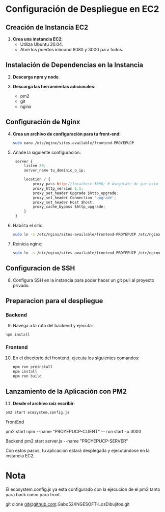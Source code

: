 # Configuración de Despliegue en EC2

## Creación de Instancia EC2

1. **Crea una instancia EC2**:
   - Utiliza Ubuntu 20.04.
   - Abre los puertos inbound 8080 y 3000 para todos.

## Instalación de Dependencias en la Instancia

2. **Descarga npm y node**.

3. **Descarga las herramientas adicionales**:
   - pm2
   - git
   - nginx

## Configuración de Nginx

4. **Crea un archivo de configuración para tu front-end**:
   ```bash
   sudo nano /etc/nginx/sites-available/frontend-PROYEPUCP
   ```
5. Añade la siguiente configuración:
   ``` javascript
    server {
        listen 80;
        server_name tu_dominio_o_ip;

        location / {
            proxy_pass http://localhost:3000; # Asegúrate de que esto coincida con el puerto de Next.js
            proxy_http_version 1.1;
            proxy_set_header Upgrade $http_upgrade;
            proxy_set_header Connection 'upgrade';
            proxy_set_header Host $host;
            proxy_cache_bypass $http_upgrade;
        }
    }

   ```
6. Habilita el sitio:
   ``` bash
   sudo ln -s /etc/nginx/sites-available/frontend-PROYEPUCP /etc/nginx/sites-enabled/
    ```
7. Reinicia nginx:
   ``` bash
   sudo ln -s /etc/nginx/sites-available/frontend-PROYEPUCP /etc/nginx/sites-enabled/
    ```
## Configuracion de SSH 
8. Configura SSH en la instancia para poder hacer un git pull al proyecto privado.

## Preparacion para el despliegue

### Backend
9. Navega a la ruta del backend y ejecuta:

``` bash
npm install
```
### Frontend

10. En el directorio del frontend, ejecuta los siguientes comandos:
    ``` bash
    npm run preinstall
    npm install
    npm run build
    ```
## Lanzamiento de la Aplicación con PM2

11. **Desde el archivo raiz escribir**:

```bash
pm2 start ecosystem.config.js
```

FrontEnd

pm2 start npm --name "PROYEPUCP-CLIENT" -- run start -p 3000

Backend
pm2 start server.js --name "PROYEPUCP-SERVER"


Con estos pasos, tu aplicación estará desplegada y ejecutándose en la instancia EC2.

# Nota

El ecosystem.config.js ya esta configurado con la ejecucion de el pm2 tanto para back como para front.

git clone git@github.com:Gabo52/INGESOFT-LosDibujitos.git